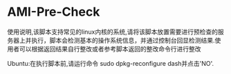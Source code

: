 # AMI-Pre-Check

使用说明,该脚本支持常见的linux内核的系统,请将该脚本放置需要进行预检查的服务器上并执行，脚本会检测基本的操作系统信息，并通过控制台回显检测结果.使用者可以根据返回结果自行整改或者参考脚本返回的整改命令行进行整改

Ubuntu:在执行脚本前,请运行命令 sudo dpkg-reconfigure dash并点击'NO'.
